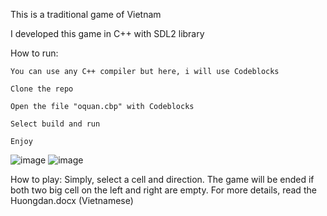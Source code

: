 This is a traditional game of Vietnam

I developed this game in C++ with SDL2 library

How to run:
	
 	You can use any C++ compiler but here, i will use Codeblocks
 	
  	Clone the repo
  	
   	Open the file "oquan.cbp" with Codeblocks
  	
   	Select build and run
	
 	Enjoy
  
![image](https://github.com/muabui1012/ltnc/assets/39801919/5a9727c9-e379-4ed6-8f65-4324df6127e0)
![image](https://github.com/muabui1012/ltnc/assets/39801919/3db508d9-fc7f-4475-8e45-0af4cf11b93b)

  
How to play:
	Simply, select a cell and direction. The game will be ended if both two big cell on the left and right are empty.
	For more details, read the Huongdan.docx (Vietnamese)
	
